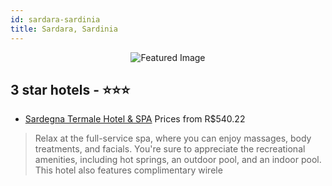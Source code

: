 ```yaml
---
id: sardara-sardinia
title: Sardara, Sardinia
---
```


<center><img src="https://i.travelapi.com/hotels/2000000/1140000/1133700/1133660/bc3dc01b_z.jpg" alt="Featured Image" /></center>


##  3 star hotels - ⭐️⭐️⭐️

-    [Sardegna Termale Hotel & SPA](https://us.hurb.com/hotels/sardara/sardegna-termale-hotel-spa-JNP-JP705248?cmp=18055) Prices from R$540.22
   > Relax at the full-service spa, where you can enjoy massages, body treatments, and facials. You're sure to appreciate the recreational amenities, including hot springs, an outdoor pool, and an indoor pool. This hotel also features complimentary wirele
